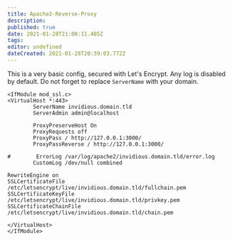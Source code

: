 ```yaml
---
title: Apache2-Reverse-Proxy
description: 
published: true
date: 2021-01-28T21:00:11.405Z
tags: 
editor: undefined
dateCreated: 2021-01-28T20:39:03.772Z
---
```


This is a very basic config, secured with Let's Encrypt. Any log is disabled by default. Do not forget to replace `ServerName` with your domain.

```
<IfModule mod_ssl.c>
<VirtualHost *:443>
        ServerName invidious.domain.tld
        ServerAdmin admin@localhost

        ProxyPreserveHost On
        ProxyRequests off
        ProxyPass / http://127.0.0.1:3000/
        ProxyPassReverse / http://127.0.0.1:3000/

#        ErrorLog /var/log/apache2/invidious.domain.tld/error.log
        CustomLog /dev/null combined

RewriteEngine on
SSLCertificateFile /etc/letsencrypt/live/invidious.domain.tld/fullchain.pem
SSLCertificateKeyFile /etc/letsencrypt/live/invidious.domain.tld/privkey.pem
SSLCertificateChainFile /etc/letsencrypt/live/invidious.domain.tld/chain.pem

</VirtualHost>
</IfModule>
```